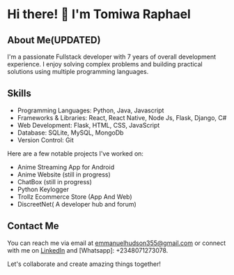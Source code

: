 # Hi there! 👋 I'm Tomiwa Raphael

## About Me(UPDATED)
I'm a passionate Fullstack developer with 7 years of overall development experience. I enjoy solving complex problems and building practical solutions using multiple programming languages.

## Skills
- Programming Languages: Python, Java, Javascript
- Frameworks & Libraries: React, React Native, Node Js, Flask, Django, C#
- Web Development: Flask, HTML, CSS, JavaScript
- Database: SQLite, MySQL, MongoDb
- Version Control: Git

Here are a few notable projects I've worked on:

- Anime Streaming App for Android
- Anime Website (still in progress)
- ChatBox (still in progress)
- Python Keylogger
- Trollz Ecommerce Store (App And Web)
- DiscreetNet( A developer hub and forum)

## Contact Me
You can reach me via email at emmanuelhudson355@gmail.com or connect with me on [LinkedIn](www.linkedin.com/in/emmanuel-hudson-03099b266) and [Whatsapp]: +2348071273078.

Let's collaborate and create amazing things together!
